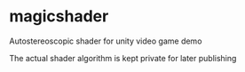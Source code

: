 # magicshader
Autostereoscopic shader for unity video game demo


The actual shader algorithm is kept private for later publishing
